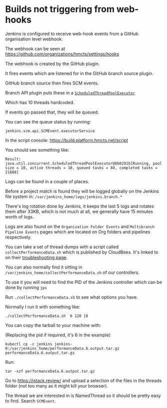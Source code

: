 # Builds not triggering from web-hooks

Jenkins is configured to receive web-hook events from a GitHub organisation level webhook.

The webhook can be seen at https://github.com/organizations/hmcts/settings/hooks

The webhook is created by the GitHub plugin.

It fires events which are listened for in the GitHub branch source plugin.

GitHub branch source then fires SCM events.

Branch API plugin puts these in a [`ScheduledThreadPoolExecutor`](https://github.com/jenkinsci/scm-api-plugin/blob/d5adf5eb0e399047884ba0e7335e8ae30df509ba/src/main/java/jenkins/scm/api/SCMEvent.java#L215)

Which has 10 threads hardcoded.

If events go passed that, they will be queued.

You can see the queue status by running:

```
jenkins.scm.api.SCMEvent.executorService
```

In the script console: https://build.platform.hmcts.net/script

You should see something like:
```
Result: java.util.concurrent.ScheduledThreadPoolExecutor@8b0291b[Running, pool size = 10, active threads = 10, queued tasks = 84, completed tasks = 21888]
```

Logs can be found in a couple of places.

Before a project match is found they will be logged globally on the Jenkins file system in:
`/var/jenkins_home/logs/jenkins.branch.*`

There's log rotation done by Jenkins, it keeps the last 5 logs and rotates them after 33KB, which is not much at all, we generally have 15 minutes worth of logs.

Logs are also found on the `Organization Folder Events` and `Multibranch Pipeline Events` pages which are located on Org folders and pipelines respectively.

You can take a set of thread dumps with a script called `collectPerformanceData.sh` which is published by CloudBees. It's linked to on their [troubleshooting page](https://support.cloudbees.com/hc/en-us/articles/360016440131-What-is-collectPerformanceData-sh-and-how-does-it-help-).

You can also normally find it sitting in `/var/jenkins_home/collectPerformanceData.sh` of our controllers.

To use it you will need to find the PID of the Jenkins controller which can be done by running `jps`

Run `./collectPerformanceData.sh` to see what options you have.

Normally I run it with something like:
```
./collectPerformanceData.sh  6 120 10
```

You can copy the tarball to your machine with:

(Replacing the pid if required, it's 6 in the example)

```
kubectl cp -c jenkins jenkins-0:/var/jenkins_home/performanceData.6.output.tar.gz performanceData.6.output.tar.gz
```

Run:
```
tar -xzf performanceData.6.output.tar.gz
```

Go to https://jstack.review/ and upload a selection of the files in the threads folder (not too many as it might kill your browser).

The thread we are interested in is NamedThread so it should be pretty easy to find.
Search `SCMEvent`.